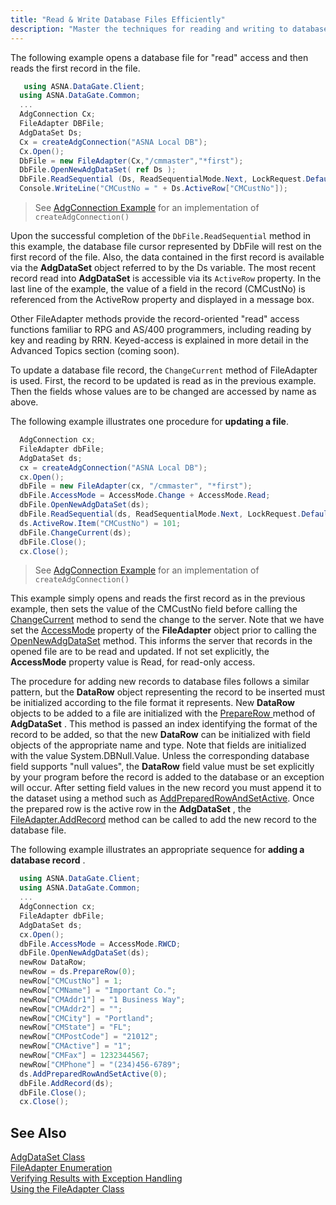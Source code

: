 ```yaml
---
title: "Read & Write Database Files Efficiently"
description: "Master the techniques for reading and writing to database files with our guide, ensuring data accuracy and performance."
---
```


The following example <span>opens a database file</span> for "read" access and then reads the first record in the file.

```cs
   using ASNA.DataGate.Client;
  using ASNA.DataGate.Common;
  ...
  AdgConnection Cx;
  FileAdapter DBFile;
  AdgDataSet Ds;
  Cx = createAdgConnection("ASNA Local DB");
  Cx.Open();
  DbFile = new FileAdapter(Cx,"/cmmaster","*first");
  DbFile.OpenNewAdgDataSet( ref Ds );
  DbFile.ReadSequential (Ds, ReadSequentialMode.Next, LockRequest.Default);
  Console.WriteLine("CMCustNo = " + Ds.ActiveRow["CMCustNo"]);
```

> See [AdgConnection Example](/reference/datagate/datagate-client/adg-connection.html#create-an-adgconnection) for an implementation of `createAdgConnection()`

Upon the successful completion of the `DbFile.ReadSequential` method in this example, the database file cursor represented by DbFile will rest on the first record of the file. Also, the data contained in the first record is available via the **AdgDataSet** object referred to by the Ds variable. The most recent record read into **AdgDataSet** is accessible via its `ActiveRow` property. In the last line of the example, the value of a field in the record (CMCustNo) is referenced from the ActiveRow property and displayed in a message box.

Other FileAdapter methods provide the record-oriented "read" access functions familiar to RPG and AS/400 programmers, including reading by key and reading by RRN. Keyed-access is explained in more detail in the Advanced Topics section (coming soon).

To update a database file record, the `ChangeCurrent` method of FileAdapter is used. First, the record to be updated is read as in the previous example. Then the fields whose values are to be changed are accessed by name as above.

The following example illustrates one procedure for **updating a file**.


```cs
  AdgConnection cx; 
  FileAdapter dbFile;
  AdgDataSet ds;
  cx = createAdgConnection("ASNA Local DB");
  cx.Open();
  dbFile = new FileAdapter(cx, "/cmmaster", "*first");
  dbFile.AccessMode = AccessMode.Change + AccessMode.Read;
  dbFile.OpenNewAdgDataSet(ds);
  dbFile.ReadSequential(ds, ReadSequentialMode.Next, LockRequest.Default);
  ds.ActiveRow.Item("CMCustNo") = 101;
  dbFile.ChangeCurrent(ds);
  dbFile.Close();
  cx.Close();
```

> See [AdgConnection Example](/reference/datagate/datagate-client/adg-connection.html#create-an-adgconnection) for an implementation of `createAdgConnection()`

This example simply opens and reads the first record as in the previous example, then sets the value of the CMCustNo field before calling the [ ChangeCurrent](/datagate/datagate-client/file-adapter-changecurrent.html) method to send the change to the server. Note that we have set the [AccessMode](/reference/datagate/datagate-client/file-adapter.html#properties) property of the **FileAdapter** object prior to calling the [ OpenNewAdgDataSet](/reference/datagate/datagate-client/file-adapter-opennewadgdataset.html) method. This informs the server that records in the opened file are to be read and updated. If not set explicitly, the <span> **AccessMode** </span> property value is Read, for read-only access.

The procedure for adding new records to database files follows a similar pattern, but the <span> **DataRow** </span> object representing the record to be inserted must be initialized according to the file format it represents. New **DataRow** objects to be added to a file are initialized with the [ PrepareRow ](/reference/datagate/datagate-client/adg-data-set-preparerow.html)method of **AdgDataSet** . This method is passed an index identifying the format of the record to be added, so that the new **DataRow** can be initialized with field objects of the appropriate name and type. Note that fields are initialized with the value <span>System.DBNull.Value</span>. Unless the corresponding database field supports "null values", the **DataRow** field value must be set explicitly by your program before the record is added to the database or an exception will occur. After setting field values in the new record you must append it to the dataset using a method such as [ AddPreparedRowAndSetActive](/reference/datagate/datagate-client/adg-data-set-addpreparedrowandsetactive.html). Once the prepared row is the active row in the **AdgDataSet** , the [ FileAdapter.AddRecord](/reference/datagate/datagate-client/file-adapter-addrecord.html) method can be called to add the new record to the database file.

The following example illustrates an appropriate sequence for **adding a database record** .

```cs 
  using ASNA.DataGate.Client;
  using ASNA.DataGate.Common;
  ...
  AdgConnection cx;
  FileAdapter dbFile;
  AdgDataSet ds;
  cx.Open();
  dbFile.AccessMode = AccessMode.RWCD;
  dbFile.OpenNewAdgDataSet(ds);
  newRow DataRow;
  newRow = ds.PrepareRow(0);
  newRow["CMCustNo"] = 1;
  newRow["CMName"] = "Important Co.";
  newRow["CMAddr1"] = "1 Business Way";
  newRow["CMAddr2"] = "";
  newRow["CMCity"] = "Portland";
  newRow["CMState"] = "FL";
  newRow["CMPostCode"] = "21012";
  newRow["CMActive"] = "1";
  newRow["CMFax"] = 1232344567;
  newRow["CMPhone"] = "(234)456-6789";
  ds.AddPreparedRowAndSetActive(0);
  dbFile.AddRecord(ds);
  dbFile.Close();
  cx.Close();
```

## See Also

[AdgDataSet Class](/reference/datagate/datagate-client/adg-data-set.html) <br />
[FileAdapter Enumeration](/reference/datagate/datagate-providers/i-file-adapter.html) <br />
[Verifying Results with Exception Handling](/manuals/datagate/programmers-guide/verifying-resultswith-exception-handling.html) <br />
[Using the FileAdapter Class](/manuals/datagate/programmers-guide/usingthe-file-adapter-class.html)

